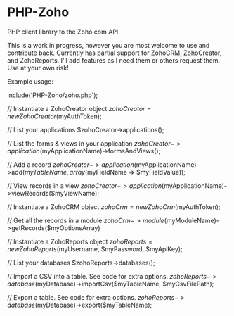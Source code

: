 PHP-Zoho
========

PHP client library to the Zoho.com API.

This is a work in progress, however you are most welcome to use and contribute back. Currently has partial support for ZohoCRM, ZohoCreator, and ZohoReports. I'll add features as I need them or others request them. Use at your own risk!

Example usage:

include('PHP-Zoho/zoho.php');

// Instantiate a ZohoCreator object
$zohoCreator = new ZohoCreator($myAuthToken);

// List your applications
$zohoCreator->applications();

// List the forms & views in your application
$zohoCreator->application($myApplicationName)->formsAndViews();

// Add a record
$zohoCreator->application($myApplicationName)->add($myTableName, array($myFieldName => $myFieldValue));

// View records in a view
$zohoCreator->application($myApplicationName)->viewRecords($myViewName);

// Instantiate a ZohoCRM object
$zohoCrm = new ZohoCrm($myAuthToken);

// Get all the records in a module
$zohoCrm->module($myModuleName)->getRecords($myOptionsArray)

// Instantiate a ZohoReports object
$zohoReports = new ZohoReports($myUsername, $myPassword, $myApiKey);

// List your databases
$zohoReports->databases();

// Import a CSV into a table. See code for extra options.
$zohoReports->database($myDatabase)->importCsv($myTableName, $myCsvFilePath);

// Export a table. See code for extra options.
$zohoReports->database($myDatabase)->export($myTableName);



